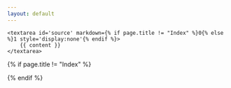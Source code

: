 ```yaml
---
layout: default
---
```

    <textarea id='source' markdown={% if page.title != "Index" %}0{% else %}1 style='display:none'{% endif %}>
        {{ content }}
    </textarea>
{% if page.title != "Index" %}
    <div id='game' />
    <script src='js/ficdown.js'></script>
    <script>
      var player = new Ficdown({
        id: 'game',
        source: document.getElementById('source').value,
        scroll: true,
      });
      player.play();
    </script>
{% endif %}
